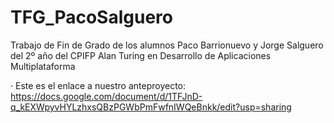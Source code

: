 # TFG_PacoSalguero
Trabajo de Fin de Grado de los alumnos Paco Barrionuevo y Jorge Salguero del 2º año del CPIFP Alan Turing en Desarrollo de Aplicaciones Multiplataforma

· Este es el enlace a nuestro anteproyecto: https://docs.google.com/document/d/1TFJnD-q_kEXWpyvHYLzhxsQBzPGWbPmFwfnIWQeBnkk/edit?usp=sharing
